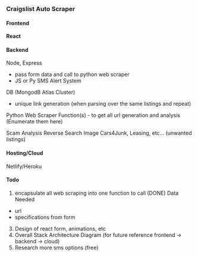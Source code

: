 ### Craigslist Auto Scraper

#### Frontend
**React**

#### Backend
Node, Express
- pass form data and call to python web scraper
- JS or Py SMS Alert System

DB (MongodB Atlas Cluster)
- unique link generation (when parsing over the same listings and repeat)

Python Web Scraper
Function(s) - to get all url generation and analysis
(Enumerate them here)

Scam Analysis
Reverse Search Image
Cars4Junk, Leasing, etc... (unwanted listings)

#### Hosting/Cloud
Netlify/Heroku


#### Todo
1. encapsulate all web scraping into one function to call (DONE)
Data Needed
- url 
- specifications from form
3. Design of react form, animations, etc
4. Overall Stack Architecture Diagram (for future reference frontend -> backend -> cloud)
5. Research more sms options (free)